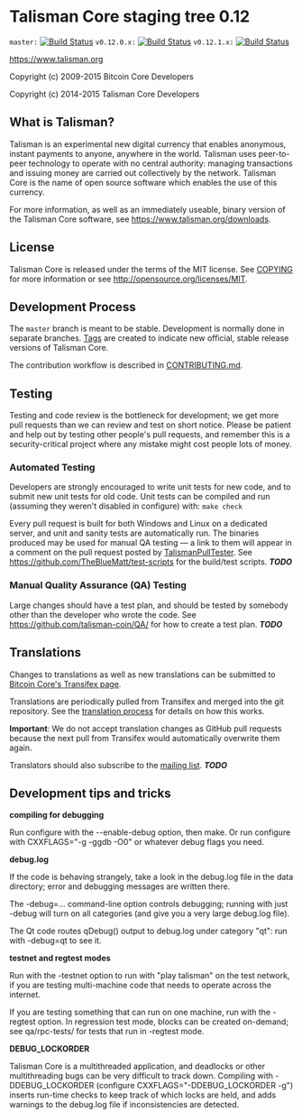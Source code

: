 Talisman Core staging tree 0.12
===============================

`master:` [![Build Status](https://travis-ci.org/talisman-coin/talisman.svg?branch=master)](https://travis-ci.org/talisman-coin/talisman) `v0.12.0.x:` [![Build Status](https://travis-ci.org/talisman-coin/talisman.svg?branch=v0.12.0.x)](https://travis-ci.org/talisman-coin/talisman/branches) `v0.12.1.x:` [![Build Status](https://travis-ci.org/talisman-coin/talisman.svg?branch=v0.12.1.x)](https://travis-ci.org/talisman-coin/talisman/branches)

https://www.talisman.org

Copyright (c) 2009-2015 Bitcoin Core Developers

Copyright (c) 2014-2015 Talisman Core Developers


What is Talisman?
----------------

Talisman is an experimental new digital currency that enables anonymous, instant
payments to anyone, anywhere in the world. Talisman uses peer-to-peer technology
to operate with no central authority: managing transactions and issuing money
are carried out collectively by the network. Talisman Core is the name of open
source software which enables the use of this currency.

For more information, as well as an immediately useable, binary version of
the Talisman Core software, see https://www.talisman.org/downloads.


License
-------

Talisman Core is released under the terms of the MIT license. See [COPYING](COPYING) for more
information or see http://opensource.org/licenses/MIT.

Development Process
-------------------

The `master` branch is meant to be stable. Development is normally done in separate branches.
[Tags](https://github.com/talisman-coin/talisman/tags) are created to indicate new official,
stable release versions of Talisman Core.

The contribution workflow is described in [CONTRIBUTING.md](CONTRIBUTING.md).


Testing
-------

Testing and code review is the bottleneck for development; we get more pull
requests than we can review and test on short notice. Please be patient and help out by testing
other people's pull requests, and remember this is a security-critical project where any mistake might cost people
lots of money.

### Automated Testing

Developers are strongly encouraged to write unit tests for new code, and to
submit new unit tests for old code. Unit tests can be compiled and run (assuming they weren't disabled in configure) with: `make check`

Every pull request is built for both Windows and Linux on a dedicated server,
and unit and sanity tests are automatically run. The binaries produced may be
used for manual QA testing — a link to them will appear in a comment on the
pull request posted by [TalismanPullTester](https://github.com/talisman-coin/PullTester). See https://github.com/TheBlueMatt/test-scripts
for the build/test scripts. ***TODO***

### Manual Quality Assurance (QA) Testing

Large changes should have a test plan, and should be tested by somebody other
than the developer who wrote the code.
See https://github.com/talisman-coin/QA/ for how to create a test plan. ***TODO***

Translations
------------

Changes to translations as well as new translations can be submitted to
[Bitcoin Core's Transifex page](https://www.transifex.com/projects/p/talisman/).

Translations are periodically pulled from Transifex and merged into the git repository. See the
[translation process](doc/translation_process.md) for details on how this works.

**Important**: We do not accept translation changes as GitHub pull requests because the next
pull from Transifex would automatically overwrite them again.

Translators should also subscribe to the [mailing list](https://groups.google.com/forum/#!forum/talisman-translators). ***TODO***

Development tips and tricks
---------------------------

**compiling for debugging**

Run configure with the --enable-debug option, then make. Or run configure with
CXXFLAGS="-g -ggdb -O0" or whatever debug flags you need.

**debug.log**

If the code is behaving strangely, take a look in the debug.log file in the data directory;
error and debugging messages are written there.

The -debug=... command-line option controls debugging; running with just -debug will turn
on all categories (and give you a very large debug.log file).

The Qt code routes qDebug() output to debug.log under category "qt": run with -debug=qt
to see it.

**testnet and regtest modes**

Run with the -testnet option to run with "play talisman" on the test network, if you
are testing multi-machine code that needs to operate across the internet.

If you are testing something that can run on one machine, run with the -regtest option.
In regression test mode, blocks can be created on-demand; see qa/rpc-tests/ for tests
that run in -regtest mode.

**DEBUG_LOCKORDER**

Talisman Core is a multithreaded application, and deadlocks or other multithreading bugs
can be very difficult to track down. Compiling with -DDEBUG_LOCKORDER (configure
CXXFLAGS="-DDEBUG_LOCKORDER -g") inserts run-time checks to keep track of which locks
are held, and adds warnings to the debug.log file if inconsistencies are detected.
